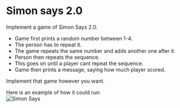 # Simon says 2.0

Implement a game of Simon Says 2.0.

- Game first prints a random number between 1-4.
- The person has to repeat it.
- The game repeats the same number and adds another one after it
- Person then repeats the sequence.
- This goes on until a player cant repeat the sequence.
- Game then prints a message, saying how much player scored.

Implement that game however you want.

Here is an example of how it could run:  
![Simon Says](https://raw.githubusercontent.com/aleksanderbrymora/seir01-homework/master/warmups/5week/3day/simon.gif)
